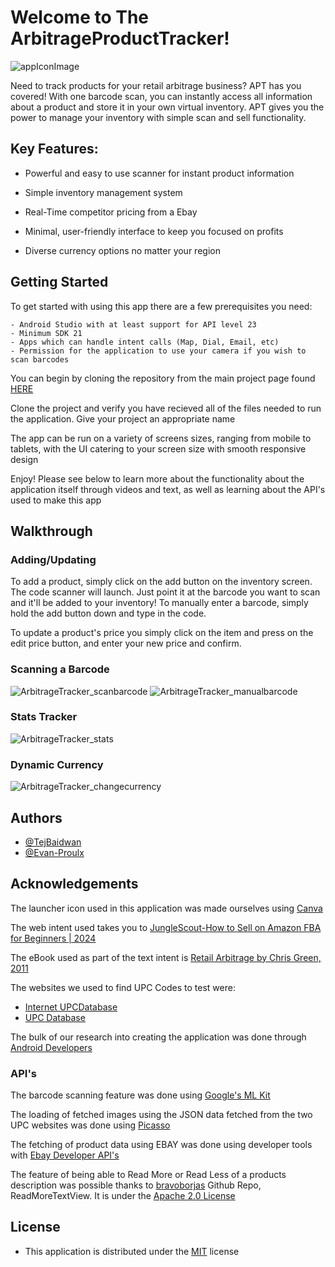 # Welcome to The ArbitrageProductTracker!
![appIconImage](https://github.com/TejBaidwan/ArbitrageProductTrackers/assets/146671383/671115fc-bc31-43e1-82e2-dcb4c338133b)

Need to track products for your retail arbitrage business? APT has you covered! With one barcode scan, you can instantly access all information about a product and 
store it in your own virtual inventory. APT gives you the power to manage your inventory with simple scan and sell functionality.


## Key Features:

- Powerful and easy to use scanner for instant product information

- Simple inventory management system

- Real-Time competitor pricing from a Ebay

- Minimal, user-friendly interface to keep you focused on profits

- Diverse currency options no matter your region

## Getting Started 
To get started with using this app there are a few prerequisites you need:

    - Android Studio with at least support for API level 23
    - Minimum SDK 21
    - Apps which can handle intent calls (Map, Dial, Email, etc)
    - Permission for the application to use your camera if you wish to scan barcodes

You can begin by cloning the repository from the main project page found [HERE](https://github.com/TejBaidwan/ArbitrageProductTrackers)

Clone the project and verify you have recieved all of the files needed to run the application. Give your project an appropriate name

The app can be run on a variety of screens sizes, ranging from mobile to tablets, with the UI catering to your screen size with smooth responsive design

Enjoy! Please see below to learn more about the functionality about the application itself through videos and text, as well as learning about the API's used to make 
this app


## Walkthrough

### Adding/Updating
To add a product, simply click on the add button on the inventory screen. The code scanner will launch. Just point it at the barcode you want to scan and it'll be 
added to your inventory! To manually enter a barcode, simply hold the add button down and type in the code.

To update a product's price you simply click on the item and press on the edit price button, and enter your new price and confirm.

### Scanning a Barcode
![ArbitrageTracker_scanbarcode](https://github.com/TejBaidwan/ArbitrageProductTrackers/assets/146120990/16ed4e73-0358-4e06-a6a1-6aefee647fa3) 
![ArbitrageTracker_manualbarcode](https://github.com/TejBaidwan/ArbitrageProductTrackers/assets/146120990/db7087b1-7f07-4b16-aa67-af9dc0787bb1)

### Stats Tracker
![ArbitrageTracker_stats](https://github.com/TejBaidwan/ArbitrageProductTrackers/assets/146120990/276e46f4-e663-4991-9123-23c940273e62)

### Dynamic Currency
![ArbitrageTracker_changecurrency](https://github.com/TejBaidwan/ArbitrageProductTrackers/assets/146120990/015fd623-e885-4109-84a4-cdc07c9a783b)

## Authors

- [@TejBaidwan](https://www.github.com/TejBaidwan)
- [@Evan-Proulx](https://github.com/Evan-Proulx)

## Acknowledgements

 The launcher icon used in this application was made ourselves using [Canva](https://www.canva.com)

 The web intent used takes you to [JungleScout-How to Sell on Amazon FBA for Beginners | 2024](https://www.junglescout.com/how-to-sell-on-amazon-fba/)
 
 The eBook used as part of the text intent is [Retail Arbitrage by Chris Green, 
2011](https://books.google.ca/books/about/Retail_Arbitrage.html?id=8DXRygAACAAJ&redir_esc=y)

 The websites we used to find UPC Codes to test were:

 - [Internet UPCDatabase](https://www.upcdatabase.com)
 - [UPC Database](https://upcdatabase.org)

 The bulk of our research into creating the application was done through [Android Developers](https://developer.android.com)

 ### API's
 The barcode scanning feature was done using [Google's ML Kit](https://developers.google.com/ml-kit/vision/barcode-scanning/android)

 The loading of fetched images using the JSON data fetched from the two UPC websites was done using [Picasso](https://square.github.io/picasso/)

 The fetching of product data using EBAY was done using developer tools with [Ebay Developer API's](https://developer.ebay.com/develop)

The feature of being able to Read More or Read Less of a products description was possible thanks to 
[bravoborjas](https://github.com/bravoborja/ReadMoreTextView?tab=Apache-2.0-1-ov-file#readme) Github Repo, ReadMoreTextView. It is under the [Apache 2.0 
License](https://github.com/bravoborja/ReadMoreTextView?tab=Apache-2.0-1-ov-file#readme)


## License

- This application is distributed under the [MIT](https://choosealicense.com/licenses/mit/) license

